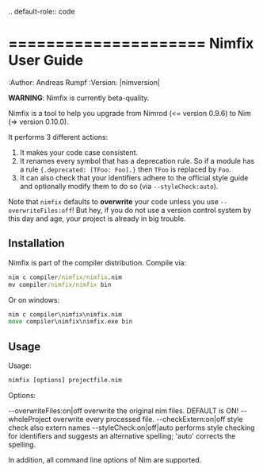 .. default-role:: code

=====================
  Nimfix User Guide
=====================

:Author: Andreas Rumpf
:Version: |nimversion|

**WARNING**: Nimfix is currently beta-quality.

Nimfix is a tool to help you upgrade from Nimrod (<= version 0.9.6) to
Nim (=> version 0.10.0).

It performs 3 different actions:

1. It makes your code case consistent.
2. It renames every symbol that has a deprecation rule. So if a module has a
   rule `{.deprecated: [TFoo: Foo].}` then `TFoo` is replaced by `Foo`.
3. It can also check that your identifiers adhere to the official style guide
   and optionally modify them to do so (via `--styleCheck:auto`).

Note that `nimfix` defaults to **overwrite** your code unless you
use `--overwriteFiles:off`! But hey, if you do not use a version control
system by this day and age, your project is already in big trouble.


Installation
------------

Nimfix is part of the compiler distribution. Compile via:

  ```cmd
  nim c compiler/nimfix/nimfix.nim
  mv compiler/nimfix/nimfix bin
  ```

Or on windows:

  ```cmd
  nim c compiler\nimfix\nimfix.nim
  move compiler\nimfix\nimfix.exe bin
  ```

Usage
-----

Usage:

  ```cmd
  nimfix [options] projectfile.nim
  ```

Options:

  --overwriteFiles:on|off       overwrite the original nim files. DEFAULT is ON!
  --wholeProject                overwrite every processed file.
  --checkExtern:on|off          style check also extern names
  --styleCheck:on|off|auto      performs style checking for identifiers
                                and suggests an alternative spelling;
                                'auto' corrects the spelling.

In addition, all command line options of Nim are supported.



